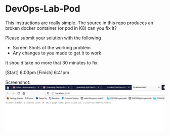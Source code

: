 # DevOps-Lab-Pod

This instructions are really simple.  The source in this repo produces an broken docker container (or pod in K8) can you fix it?

Please submit your solution with the following 
* Screen Shots of the working problem 
* Any changes to you made to get it to work

It should take no more that 30 minutes to fix. 

[Start] 6:03pm
[Finish] 6:41pm

Screenshot:
![screenshot of successful page load](https://raw.githubusercontent.com/kcroaker/DevOps-Lab-Pod/master/spaceship.complete.jpg)
